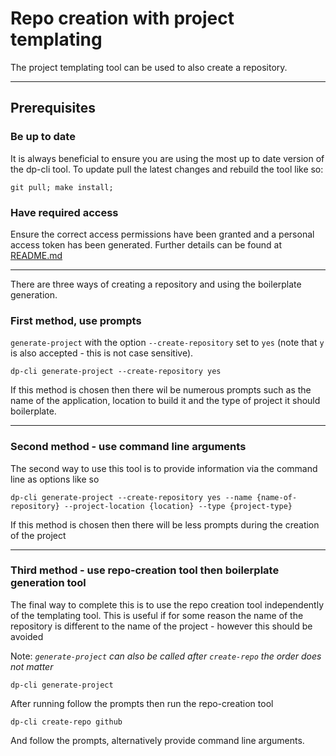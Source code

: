 # Repo creation with project templating
The project templating tool can be used to also create a repository.
____
## Prerequisites
### Be up to date
It is always beneficial to ensure you are using the most up to date version of the dp-cli tool. 
To update pull the latest changes and rebuild the tool like so:
```shell script
git pull; make install; 
```

### Have required access
Ensure the correct access permissions have been granted and a personal access token has been generated.
Further details can be found at [README.md](../repository_creation/README.md)
____
There are three ways of creating a repository and using the boilerplate generation. 
### First method, use prompts 
`generate-project` with the option `--create-repository` set to `yes` 
(note that `y` is also accepted - this is not case sensitive).

```shell script
dp-cli generate-project --create-repository yes
``` 
If this method is chosen then there wil be numerous prompts such as the name of the application, 
location to build it and the type of project it should boilerplate.
____
### Second method - use command line arguments
The second way to use this tool is to provide information via the command line as options like so
```shell script
dp-cli generate-project --create-repository yes --name {name-of-repository} --project-location {location} --type {project-type}
```
If this method is chosen then there will be less prompts during the creation of the project
____
### Third method - use repo-creation tool then boilerplate generation tool
The final way to complete this is to use the repo creation tool independently of the templating tool.
This is useful if for some reason the name of the repository is different to the name of the 
project - however this should be avoided

Note: _`generate-project` can also be called after `create-repo` the order does not matter_ 
```shell script
dp-cli generate-project
```

After running follow the prompts then run the repo-creation tool
```shell script
dp-cli create-repo github
```
And follow the prompts, alternatively provide command line arguments.